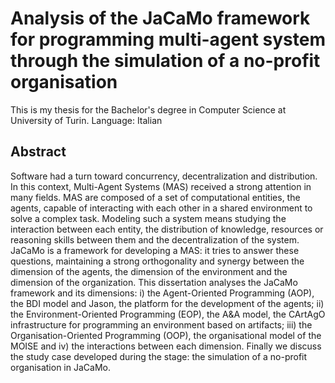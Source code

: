 # Analysis of the JaCaMo framework for programming multi-agent system through the simulation of a no-profit organisation
This is my thesis for the Bachelor's degree in Computer Science at University of Turin.
Language: Italian

## Abstract
Software had a turn toward concurrency, decentralization and distribution. In this context, Multi-Agent Systems (MAS) received a strong attention in many fields. MAS are composed of a set of computational entities, the agents, capable of interacting with each other in a shared environment to solve a complex task. Modeling such a system means studying the interaction between each entity, the distribution of knowledge, resources or reasoning skills between them and the decentralization of the system. JaCaMo is a framework for developing a MAS: it tries to answer these questions, maintaining a strong orthogonality and synergy between the dimension of the agents, the dimension of the environment and the dimension of the organization.
This dissertation analyses the JaCaMo framework and its dimensions: 
i) the Agent-Oriented Programming (AOP), the BDI model and Jason, the platform for the development of the agents; 
ii) the Environment-Oriented Programming (EOP), the A&A model, the CArtAgO infrastructure for programming an environment based on artifacts;
iii) the Organisation-Oriented Programming (OOP), the organisational model of the MOISE and 
iv) the interactions between each dimension. 
Finally we discuss the study case developed during the stage: the simulation of a no-profit organisation in JaCaMo.
